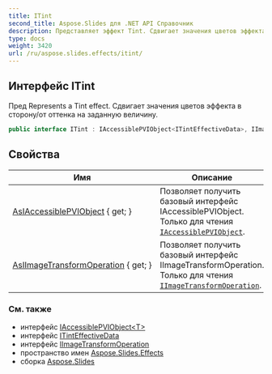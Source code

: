 ```yaml
---
title: ITint
second_title: Aspose.Slides для .NET API Справочник
description: Представляет эффект Tint. Сдвигает значения цветов эффекта в сторону/от оттенка на заданную величину.
type: docs
weight: 3420
url: /ru/aspose.slides.effects/itint/
---
```


## Интерфейс ITint

Пред Represents a Tint effect. Сдвигает значения цветов эффекта в сторону/от оттенка на заданную величину.

```csharp
public interface ITint : IAccessiblePVIObject<ITintEffectiveData>, IImageTransformOperation
```

## Свойства

| Имя | Описание |
| --- | --- |
| [AsIAccessiblePVIObject](../../aspose.slides.effects/itint/asiaccessiblepviobject) { get; } | Позволяет получить базовый интерфейс IAccessiblePVIObject. Только для чтения [`IAccessiblePVIObject`](../../aspose.slides/iaccessiblepviobject-1). |
| [AsIImageTransformOperation](../../aspose.slides.effects/itint/asiimagetransformoperation) { get; } | Позволяет получить базовый интерфейс IImageTransformOperation. Только для чтения [`IImageTransformOperation`](../iimagetransformoperation). |

### См. также

* интерфейс [IAccessiblePVIObject&lt;T&gt;](../../aspose.slides/iaccessiblepviobject-1)
* интерфейс [ITintEffectiveData](../itinteffectivedata)
* интерфейс [IImageTransformOperation](../iimagetransformoperation)
* пространство имен [Aspose.Slides.Effects](../../aspose.slides.effects)
* сборка [Aspose.Slides](../../)

<!-- DO NOT EDIT: сгенерировано xmldocmd для Aspose.Slides.dll -->
